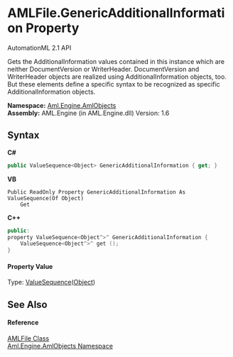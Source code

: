 # AMLFile.GenericAdditionalInformation Property 
AutomationML 2.1 API 

Gets the AdditionalInformation values contained in this instance which are neither DocumentVersion or WriterHeader. DocumentVersion and WriterHeader objects are realized using AdditionalInformation objects, too. But these elements define a specific syntax to be recognized as specific AdditionalInformation objects.

**Namespace:**&nbsp;<a href="N_Aml_Engine_AmlObjects">Aml.Engine.AmlObjects</a><br />**Assembly:**&nbsp;AML.Engine (in AML.Engine.dll) Version: 1.6

## Syntax

**C#**<br />
``` C#
public ValueSequence<Object> GenericAdditionalInformation { get; }
```

**VB**<br />
``` VB
Public ReadOnly Property GenericAdditionalInformation As ValueSequence(Of Object)
	Get
```

**C++**<br />
``` C++
public:
property ValueSequence<Object^>^ GenericAdditionalInformation {
	ValueSequence<Object^>^ get ();
}
```


#### Property Value
Type: <a href="T_Aml_Engine_CAEX_ValueSequence_1">ValueSequence</a>(<a href="https://docs.microsoft.com/dotnet/api/system.object" target="_parent" rel="noopener noreferrer">Object</a>)

## See Also


#### Reference
<a href="T_Aml_Engine_AmlObjects_AMLFile">AMLFile Class</a><br /><a href="N_Aml_Engine_AmlObjects">Aml.Engine.AmlObjects Namespace</a><br />